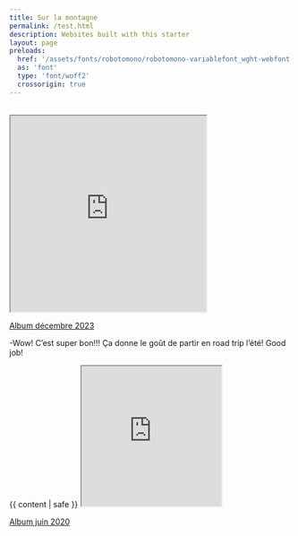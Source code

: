 ```yaml
---
title: Sur la montagne
permalink: /test.html
description: Websites built with this starter
layout: page
preloads:
  href: '/assets/fonts/robotomono/robotomono-variablefont_wght-webfont.woff2'
  as: 'font'
  type: 'font/woff2'
  crossorigin: true
---
```


<br>
<div class="container">
<iframe title="Salut Johnny" style="width: 350px; height: 350px;" src="https://bandcamp.com/EmbeddedPlayer/album=3361156341/size=large/bgcol=ffffff/linkcol=63b2cc/minimal=true/transparent=true/" seamless><a href="https://fredmahermusique.bandcamp.com/album/salut-johnny" loading="lazy">J&#39;attends l&#39;printemps by Fred Maher</a></iframe>
<p class="parution-salut-johnny"><a href="https://fredmahermusique.bandcamp.com/album/salut-johnny" target="blank"><span>Album décembre 2023</span></a></p>
</div>
<div>
  <p>-Wow! C’est super bon!!! Ça donne le goût de partir en road trip l’été!
Good job!</p>
</div>

<article class="region">
  <div class="wrapper flow">
    {{ content | safe }}
   <iframe  class="printemps" title="J'attends l'printemps" style="width: 250px; height: 250px;" src="https://bandcamp.com/EmbeddedPlayer/album=1979870981/size=large/bgcol=ffffff/linkcol=63b2cc/minimal=true/transparent=true/" seamless><a href="https://fredmahermusique.bandcamp.com/album/jattends-lprintemps" loading="lazy">J&#39;attends l&#39;printemps by Fred Maher</a></iframe>
   <p class="parution-j-attends-l-printemps"><a href="https://fredmahermusique.bandcamp.com/album/jattends-lprintemps" target="blank"><span>Album juin 2020</span></a></p>
  </div>
</article>
<br>

